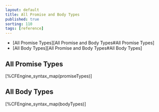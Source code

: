 ```yaml
---
layout: default
title: All Promise and Body Types
published: true
sorting: 110
tags: [reference]
---
```


* [All Promise Types][All Promise and Body Types#All Promise Types]
* [All Body Types][All Promise and Body Types#All Body Types]

## All Promise Types

[%CFEngine_syntax_map(promiseTypes)]

## All Body Types

[%CFEngine_syntax_map(bodyTypes)]
